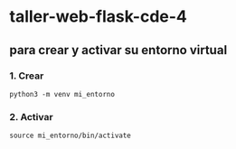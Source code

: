 # taller-web-flask-cde-4

## para crear y activar su entorno virtual

### 1. Crear

`python3 -m venv mi_entorno`

### 2. Activar

`source mi_entorno/bin/activate`
